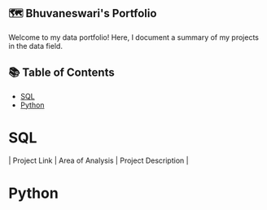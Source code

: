 ## 🗺 Bhuvaneswari's Portfolio
Welcome to my data portfolio! Here, I document a summary of my projects in the data field.
## 📚 Table of Contents
- [SQL](#sql)
- [Python](#python)

# SQL
| Project Link | Area of Analysis | Project Description |
# Python
